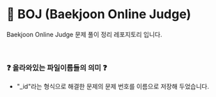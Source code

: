 # 💯 BOJ (Baekjoon Online Judge)

Baekjoon Online Judge 문제 풀이 정리 레포지토리 입니다.

<br>

### ❓ 올라와있는 파일이름들의 의미 ❓
  
- "_id"라는 형식으로 해결한 문제의 문제 번호를 이름으로 저장해 두었습니다.
